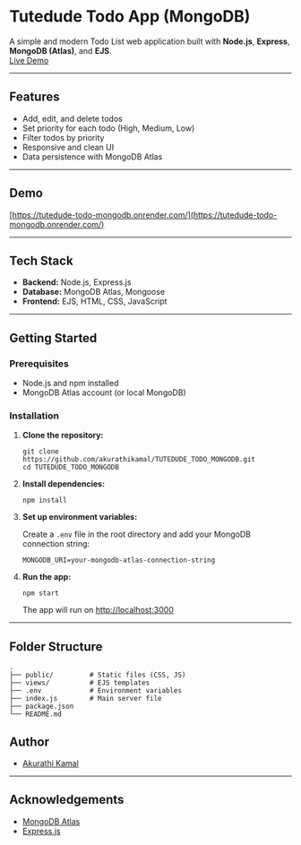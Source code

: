 # Tutedude Todo App (MongoDB)

A simple and modern Todo List web application built with **Node.js**, **Express**, **MongoDB (Atlas)**, and **EJS**.  
[Live Demo](https://tutedude-todo-mongodb.onrender.com/)

---

## Features

- Add, edit, and delete todos
- Set priority for each todo (High, Medium, Low)
- Filter todos by priority
- Responsive and clean UI
- Data persistence with MongoDB Atlas

---

## Demo

[https://tutedude-todo-mongodb.onrender.com/](https://tutedude-todo-mongodb.onrender.com/)

---

## Tech Stack

- **Backend:** Node.js, Express.js
- **Database:** MongoDB Atlas, Mongoose
- **Frontend:** EJS, HTML, CSS, JavaScript

---

## Getting Started

### Prerequisites

- Node.js and npm installed
- MongoDB Atlas account (or local MongoDB)

### Installation

1. **Clone the repository:**
   ```
   git clone https://github.com/akurathikamal/TUTEDUDE_TODO_MONGODB.git
   cd TUTEDUDE_TODO_MONGODB
   ```

2. **Install dependencies:**
   ```
   npm install
   ```

3. **Set up environment variables:**

   Create a `.env` file in the root directory and add your MongoDB connection string:
   ```
   MONGODB_URI=your-mongodb-atlas-connection-string
   ```

4. **Run the app:**
   ```
   npm start
   ```
   The app will run on [http://localhost:3000](http://localhost:3000)

---

## Folder Structure

```
.
├── public/         # Static files (CSS, JS)
├── views/          # EJS templates
├── .env            # Environment variables
├── index.js        # Main server file
├── package.json
└── README.md
```

## Author

- [Akurathi Kamal](https://github.com/akurathikamal)

---

## Acknowledgements

- [MongoDB Atlas](https://www.mongodb.com/cloud/atlas)
- [Express.js](https://expressjs.com/)
